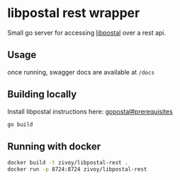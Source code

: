 # libpostal rest wrapper

Small go server for accessing [libpostal](https://github.com/openvenues/libpostal)
over a rest api.

## Usage

once running, swagger docs are available at `/docs`

## Building locally

Install libpostal
instructions here: [gopostal#prerequisites](https://github.com/openvenues/gopostal?tab=readme-ov-file#prerequisites)

```bash
go build
```

## Running with docker

```bash
docker build -t zivoy/libpostal-rest .
docker run -p 8724:8724 zivoy/libpostal-rest
```
